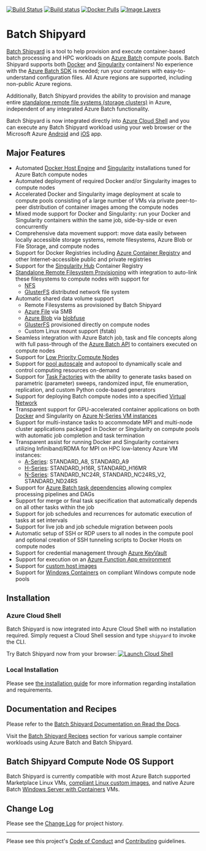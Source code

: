 [![Build Status](https://travis-ci.org/Azure/batch-shipyard.svg?branch=master)](https://travis-ci.org/Azure/batch-shipyard)
[![Build status](https://ci.appveyor.com/api/projects/status/3a0j0gww57o6nkpw/branch/master?svg=true)](https://ci.appveyor.com/project/alfpark/batch-shipyard)
[![Docker Pulls](https://img.shields.io/docker/pulls/alfpark/batch-shipyard.svg)](https://hub.docker.com/r/alfpark/batch-shipyard)
[![Image Layers](https://images.microbadger.com/badges/image/alfpark/batch-shipyard:latest-cli.svg)](http://microbadger.com/images/alfpark/batch-shipyard)

# Batch Shipyard
[Batch Shipyard](https://github.com/Azure/batch-shipyard) is a tool to help
provision and execute container-based batch processing and HPC workloads on
[Azure Batch](https://azure.microsoft.com/en-us/services/batch/) compute
pools. Batch Shipyard supports both [Docker](https://www.docker.com) and
[Singularity](http://singularity.lbl.gov/) containers! No experience with the
[Azure Batch SDK](https://github.com/Azure/azure-batch-samples) is needed; run
your containers with easy-to-understand configuration files. All Azure
regions are supported, including non-public Azure regions.

Additionally, Batch Shipyard provides the ability to provision and manage
entire [standalone remote file systems (storage clusters)](http://batch-shipyard.readthedocs.io/en/latest/65-batch-shipyard-remote-fs/)
in Azure, independent of any integrated Azure Batch functionality.

Batch Shipyard is now integrated directly into
[Azure Cloud Shell](https://docs.microsoft.com/en-us/azure/cloud-shell/overview)
and you can execute any Batch Shipyard workload using your web browser or
the Microsoft Azure [Android](https://play.google.com/store/apps/details?id=com.microsoft.azure&hl=en)
and [iOS](https://itunes.apple.com/us/app/microsoft-azure/id1219013620?mt=8)
app.

## Major Features
* Automated [Docker Host Engine](https://www.docker.com) and
[Singularity](http://singularity.lbl.gov/) installations tuned for
Azure Batch compute nodes
* Automated deployment of required Docker and/or Singularity images to
compute nodes
* Accelerated Docker and Singularity image deployment at scale to compute
pools consisting of a large number of VMs via private peer-to-peer
distribution of container images among the compute nodes
* Mixed mode support for Docker and Singularity: run your Docker and
Singularity containers within the same job, side-by-side or even concurrently
* Comprehensive data movement support: move data easily between locally
accessible storage systems, remote filesystems, Azure Blob or File Storage,
and compute nodes
* Support for Docker Registries including
[Azure Container Registry](https://azure.microsoft.com/en-us/services/container-registry/)
and other Internet-accessible public and private registries
* Support for the [Singularity Hub](https://singularity-hub.org/) Container
Registry
* [Standalone Remote Filesystem Provisioning](http://batch-shipyard.readthedocs.io/en/latest/65-batch-shipyard-remote-fs/)
with integration to auto-link these filesystems to compute nodes with
support for
    * [NFS](https://en.wikipedia.org/wiki/Network_File_System)
    * [GlusterFS](https://www.gluster.org/) distributed network file system
* Automatic shared data volume support
    * Remote Filesystems as provisioned by Batch Shipyard
    * [Azure File](https://azure.microsoft.com/en-us/services/storage/files/)
      via SMB
    * [Azure Blob](https://azure.microsoft.com/en-us/services/storage/blobs/)
      via [blobfuse](https://github.com/Azure/azure-storage-fuse)
    * [GlusterFS](https://www.gluster.org/) provisioned directly on compute
      nodes
    * Custom Linux mount support (fstab)
* Seamless integration with Azure Batch job, task and file concepts along with
full pass-through of the
[Azure Batch API](https://azure.microsoft.com/en-us/documentation/articles/batch-api-basics/)
to containers executed on compute nodes
* Support for [Low Priority Compute Nodes](https://docs.microsoft.com/en-us/azure/batch/batch-low-pri-vms)
* Support for [pool autoscale](http://batch-shipyard.readthedocs.io/en/latest/30-batch-shipyard-autoscale/)
and autopool to dynamically scale and control computing resources on-demand
* Support for [Task Factories](http://batch-shipyard.readthedocs.io/en/latest/35-batch-shipyard-task-factory/)
with the ability to generate tasks based on parametric (parameter) sweeps,
randomized input, file enumeration, replication, and custom Python code-based
generators
* Support for deploying Batch compute nodes into a specified
[Virtual Network](http://batch-shipyard.readthedocs.io/en/latest/64-batch-shipyard-byovnet/)
* Transparent support for GPU-accelerated container applications on both
[Docker](https://github.com/NVIDIA/nvidia-docker) and Singularity
on [Azure N-Series VM instances](https://docs.microsoft.com/en-us/azure/virtual-machines/linux/sizes-gpu)
* Support for multi-instance tasks to accommodate MPI and multi-node cluster
applications packaged in Docker or Singularity on compute pools with
automatic job completion and task termination
* Transparent assist for running Docker and Singularity containers utilizing
Infiniband/RDMA for MPI on HPC low-latency Azure VM instances:
    * [A-Series](https://docs.microsoft.com/en-us/azure/virtual-machines/linux/sizes-hpc): STANDARD\_A8, STANDARD\_A9
    * [H-Series](https://docs.microsoft.com/en-us/azure/virtual-machines/linux/sizes-hpc): STANDARD\_H16R, STANDARD\_H16MR
    * [N-Series](https://docs.microsoft.com/en-us/azure/virtual-machines/linux/sizes-gpu): STANDARD\_NC24R, STANDARD\_NC24RS\_V2, STANDARD\_ND24RS
* Support for [Azure Batch task dependencies](https://azure.microsoft.com/en-us/documentation/articles/batch-task-dependencies/)
allowing complex processing pipelines and DAGs
* Support for merge or final task specification that automatically depends
on all other tasks within the job
* Support for job schedules and recurrences for automatic execution of
tasks at set intervals
* Support for live job and job schedule migration between pools
* Automatic setup of SSH or RDP users to all nodes in the compute pool and
optional creation of SSH tunneling scripts to Docker Hosts on compute nodes
* Support for credential management through
[Azure KeyVault](https://azure.microsoft.com/en-us/services/key-vault/)
* Support for execution on an
[Azure Function App environment](http://batch-shipyard.readthedocs.io/en/latest/60-batch-shipyard-site-extension/)
* Support for [custom host images](http://batch-shipyard.readthedocs.io/en/latest/63-batch-shipyard-custom-images/)
* Support for [Windows Containers](https://docs.microsoft.com/en-us/virtualization/windowscontainers/about/)
on compliant Windows compute node pools

## Installation
### Azure Cloud Shell
Batch Shipyard is now integrated into Azure Cloud Shell with no installation
required. Simply request a Cloud Shell session and type `shipyard` to invoke
the CLI.

Try Batch Shipyard now from your browser:
[![Launch Cloud Shell](https://shell.azure.com/images/launchcloudshell.png "Launch Cloud Shell")](https://shell.azure.com)

### Local Installation
Please see [the installation guide](http://batch-shipyard.readthedocs.io/en/latest/01-batch-shipyard-installation/)
for more information regarding installation and requirements.

## Documentation and Recipes
Please refer to the
[Batch Shipyard Documentation on Read the Docs](http://batch-shipyard.readthedocs.io/).

Visit the
[Batch Shipyard Recipes](https://github.com/Azure/batch-shipyard/blob/master/recipes)
section for various sample container workloads using Azure Batch and Batch
Shipyard.

## Batch Shipyard Compute Node OS Support
Batch Shipyard is currently compatible with most Azure Batch supported
Marketplace Linux VMs,
[compliant Linux custom images](http://batch-shipyard.readthedocs.io/en/latest/63-batch-shipyard-custom-images/),
and native Azure Batch
[Windows Server with Containers](https://azuremarketplace.microsoft.com/en-us/marketplace/apps/Microsoft.WindowsServer?tab=Overview)
VMs.

## Change Log
Please see the
[Change Log](http://batch-shipyard.readthedocs.io/en/latest/CHANGELOG/)
for project history.

* * *
Please see this project's [Code of Conduct](CODE_OF_CONDUCT.md) and
[Contributing](CONTRIBUTING.md) guidelines.
